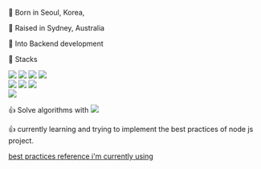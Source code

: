 :tiger: Born in Seoul, Korea,

:koala: Raised in Sydney, Australia

👀 Into Backend development

🌱 Stacks


<img src="https://img.shields.io/badge/JAVA-007396?style=for-the-badge&logo=java&logoColor=white">  <img src="https://img.shields.io/badge/Spring-6DB33F?style=for-the-badge&logo=Spring&logoColor=white">   <img src="https://img.shields.io/badge/javascript-F7DF1E?style=for-the-badge&logo=javascript&logoColor=black">   <img src="https://img.shields.io/badge/-NodeJS-yellow?style=for-the-badge&logo=Node.js&logoColor=white">  
<img src="https://img.shields.io/badge/oracle-F80000?style=for-the-badge&logo=oracle&logoColor=white">  <img src="https://img.shields.io/badge/mysql-4479A1?style=for-the-badge&logo=mysql&logoColor=white">  <img src="https://img.shields.io/badge/mariaDB-003545?style=for-the-badge&logo=mariaDB&logoColor=white">     
<img src="https://img.shields.io/badge/react-61DAFB?style=for-the-badge&logo=react&logoColor=black">


:thumbsup: Solve algorithms with <img src="https://img.shields.io/badge/Python-3766AB?style=flat-square&logo=Python&logoColor=white"/> 


:thumbsup: currently learning and trying to implement the best practices of node js project.

[best practices reference i'm currently using](https://github.com/goldbergyoni/nodebestpractices)
